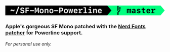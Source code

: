![SF Mono Powerline](Terminal.png)

### Apple's gorgeous SF Mono patched with the [Nerd Fonts patcher](https://github.com/ryanoasis/nerd-fonts#font-patcher) for Powerline support.

*For personal use only.*
